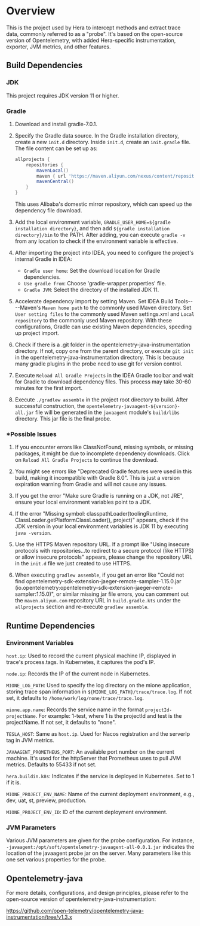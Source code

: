 # Overview
This is the project used by Hera to intercept methods and extract trace data, commonly referred to as a "probe". It's based on the open-source version of Opentelemetry, with added Hera-specific instrumentation, exporter, JVM metrics, and other features.

## Build Dependencies

### JDK
This project requires JDK version 11 or higher.

### Gradle
1. Download and install gradle-7.0.1.

2. Specify the Gradle data source. In the Gradle installation directory, create a new `init.d` directory. Inside `init.d`, create an `init.gradle` file. The file content can be set up as:

    ```gradle
    allprojects {
        repositories {
            mavenLocal()
            maven { url 'https://maven.aliyun.com/nexus/content/repositories/central/' }
            mavenCentral()
        }
    }
    ```

   This uses Alibaba's domestic mirror repository, which can speed up the dependency file download.

3. Add the local environment variable, `GRADLE_USER_HOME=${gradle installation directory}`, and then add `${gradle installation directory}/bin` to the PATH. After adding, you can execute `gradle -v` from any location to check if the environment variable is effective.

4. After importing the project into IDEA, you need to configure the project's internal Gradle in IDEA:
    - `Gradle user home`: Set the download location for Gradle dependencies.
    - `Use gradle from`: Choose 'gradle-wrapper.properties' file.
    - `Gradle JVM`: Select the directory of the installed JDK 11.

5. Accelerate dependency import by setting Maven. Set IDEA Build Tools----Maven's `Maven home path` to the commonly used Maven directory. Set `User setting files` to the commonly used Maven settings.xml and `Local repository` to the commonly used Maven repository. With these configurations, Gradle can use existing Maven dependencies, speeding up project import.

6. Check if there is a .git folder in the opentelemetry-java-instrumentation directory. If not, copy one from the parent directory, or execute `git init` in the opentelemetry-java-instrumentation directory. This is because many gradle plugins in the probe need to use git for version control.

7. Execute `Reload All Gradle Projects` in the IDEA Gradle toolbar and wait for Gradle to download dependency files. This process may take 30-60 minutes for the first import.

8. Execute `./gradlew assemble` in the project root directory to build. After successful construction, the `opentelemetry-javaagent-${version}-all.jar` file will be generated in the `javaagent` module's `build/libs` directory. This jar file is the final probe.

### *Possible Issues
1. If you encounter errors like ClassNotFound, missing symbols, or missing packages, it might be due to incomplete dependency downloads. Click on `Reload All Gradle Projects` to continue the download.

2. You might see errors like "Deprecated Gradle features were used in this build, making it incompatible with Gradle 8.0". This is just a version expiration warning from Gradle and will not cause any issues.

3. If you get the error "Make sure Gradle is running on a JDK, not JRE", ensure your local environment variables point to a JDK.

4. If the error "Missing symbol: classpathLoader(toolingRuntime, ClassLoader.getPlatformClassLoader(), project)" appears, check if the JDK version in your local environment variables is JDK 11 by executing `java -version`.

5. Use the HTTPS Maven repository URL. If a prompt like "Using insecure protocols with repositories...to redirect to a secure protocol (like HTTPS) or allow insecure protocols" appears, please change the repository URL in the `init.d` file we just created to use HTTPS.

6. When executing `gradlew assemble`, if you get an error like "Could not find opentelemetry-sdk-extension-jaeger-remote-sampler-1.15.0.jar (io.opentelemetry:opentelemetry-sdk-extension-jaeger-remote-sampler:1.15.0)", or similar missing jar file errors, you can comment out the `maven.aliyun.com` repository URL in `build.gradle.kts` under the `allprojects` section and re-execute `gradlew assemble`.

## Runtime Dependencies
### Environment Variables
`host.ip`: Used to record the current physical machine IP, displayed in trace's process.tags. In Kubernetes, it captures the pod's IP.

`node.ip`: Records the IP of the current node in Kubernetes.

`MIONE_LOG_PATH`: Used to specify the log directory on the mione application, storing trace span information in `${MIONE_LOG_PATH}/trace/trace.log`. If not set, it defaults to `/home/work/log/none/trace/trace.log`.

`mione.app.name`: Records the service name in the format `projectId-projectName`. For example: 1-test, where 1 is the projectId and test is the projectName. If not set, it defaults to "none".

`TESLA_HOST`: Same as `host.ip`. Used for Nacos registration and the serverIp tag in JVM metrics.

`JAVAAGENT_PROMETHEUS_PORT`: An available port number on the current machine. It's used for the httpServer that Prometheus uses to pull JVM metrics. Defaults to 55433 if not set.

`hera.buildin.k8s`: Indicates if the service is deployed in Kubernetes. Set to 1 if it is.

`MIONE_PROJECT_ENV_NAME`: Name of the current deployment environment, e.g., dev, uat, st, preview, production.

`MIONE_PROJECT_ENV_ID`: ID of the current deployment environment.

### JVM Parameters
Various JVM parameters are given for the probe configuration. For instance, `-javaagent:/opt/soft/opentelemetry-javaagent-all-0.0.1.jar` indicates the location of the javaagent probe jar on the server. Many parameters like this one set various properties for the probe.

## Opentelemetry-java
For more details, configurations, and design principles, please refer to the open-source version of opentelemetry-java-instrumentation:


https://github.com/open-telemetry/opentelemetry-java-instrumentation/tree/v1.3.x
